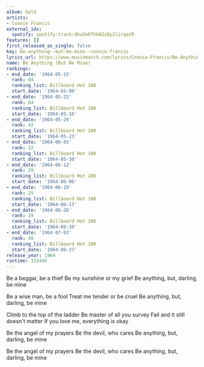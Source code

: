```yaml
---
album: Gold
artists:
- Connie Francis
external_ids:
  spotify: spotify:track:4hu2eRTVUA2zQy2lirqocR
features: []
first_released_as_single: false
key: be-anything--but-be-mine--connie-francis
lyrics_url: https://www.musixmatch.com/lyrics/Connie-Francis/Be-Anything-But-Be-Mine
name: Be Anything (But Be Mine)
rankings:
- end_date: '1964-05-15'
  rank: 84
  ranking_list: Billboard Hot 100
  start_date: '1964-05-09'
- end_date: '1964-05-22'
  rank: 64
  ranking_list: Billboard Hot 100
  start_date: '1964-05-16'
- end_date: '1964-05-29'
  rank: 42
  ranking_list: Billboard Hot 100
  start_date: '1964-05-23'
- end_date: '1964-06-05'
  rank: 32
  ranking_list: Billboard Hot 100
  start_date: '1964-05-30'
- end_date: '1964-06-12'
  rank: 29
  ranking_list: Billboard Hot 100
  start_date: '1964-06-06'
- end_date: '1964-06-19'
  rank: 25
  ranking_list: Billboard Hot 100
  start_date: '1964-06-13'
- end_date: '1964-06-26'
  rank: 29
  ranking_list: Billboard Hot 100
  start_date: '1964-06-20'
- end_date: '1964-07-03'
  rank: 40
  ranking_list: Billboard Hot 100
  start_date: '1964-06-27'
release_year: 1964
runtime: 132446
---
```

Be a beggar, be a thief
Be my sunshine or my grief
Be anything, but, darling, be mine

Be a wise man, be a fool
Treat me tender or be cruel
Be anything, but, darling, be mine

Climb to the top of the ladder
Be master of all you survey
Fail and it still doesn't matter
If you love me, everything is okay

Be the angel of my prayers
Be the devil, who cares
Be anything, but, darling, be mine

Be the angel of my prayers
Be the devil, who cares
Be anything, but, darling, be mine
